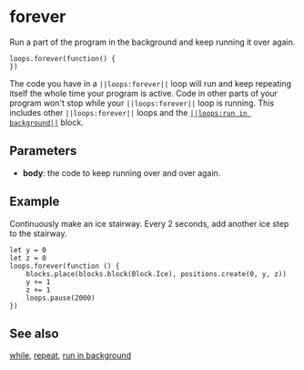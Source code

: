 # forever

Run a part of the program in the background and keep running it over again.

```sig
loops.forever(function() {
})
```

The code you have in a `||loops:forever||` loop will run and keep repeating itself the whole time your program is active. Code in other parts of your program won't stop while your `||loops:forever||` loop is running. This includes other `||loops:forever||` loops and the [`||loops:run in background||`](/reference/control/run-in-background) block.

## Parameters

* **body**: the code to keep running over and over again.

## Example

Continuously make an ice stairway. Every 2 seconds, add another ice step to the stairway.

```blocks
let y = 0
let z = 0
loops.forever(function () {
    blocks.place(blocks.block(Block.Ice), positions.create(0, y, z))
    y += 1
    z += 1
    loops.pause(2000)
})
```

## See also

[while](/blocks/loops/while), [repeat](/blocks/loops/repeat), [run in background](/reference/control/run-in-background)
